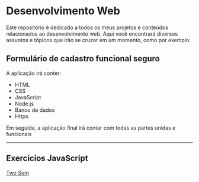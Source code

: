# Desenvolvimento Web

Este repositório é dedicado a todos os meus projetos e conteúdos relacionados ao desenvolvimento web. Aqui você encontrará diversos assuntos e tópicos que irão se cruzar em um momento, como por exemplo:


<h2>Formulário de cadastro funcional seguro</h2>

<p>A aplicação irá conter:</p>
<ul>
  <li>HTML</li>
  <li>CSS</li>
  <li>JavaScript</li>
  <li>Node.js</li>
  <li>Banco de dados</li>
  <li>Https</li>
</ul>

<p>Em seguida, a aplicação final irá contar com todas as partes unidas e funcionais</p><hr>

<h2>Exercícios JavaScript</h2>
<a href="https://026baf7a-8c59-4643-9a94-8d76389499db-00-1v61k8polny94.riker.replit.dev/" target ="_blank">Two Sum</a>
